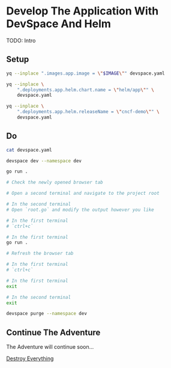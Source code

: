 # Develop The Application With DevSpace And Helm

TODO: Intro

## Setup

```bash
yq --inplace ".images.app.image = \"$IMAGE\"" devspace.yaml

yq --inplace \
    ".deployments.app.helm.chart.name = \"helm/app\"" \
    devspace.yaml

yq --inplace \
    ".deployments.app.helm.releaseName = \"cncf-demo\"" \
    devspace.yaml
```

## Do

```bash
cat devspace.yaml

devspace dev --namespace dev

go run .

# Check the newly opened browser tab

# Open a second terminal and navigate to the project root

# In the second terminal
# Open `root.go` and modify the output however you like

# In the first terminal
# `ctrl+c`

# In the first terminal
go run .

# Refresh the browser tab

# In the first terminal
# `ctrl+c`

# In the first terminal
exit

# In the second terminal
exit

devspace purge --namespace dev
```

## Continue The Adventure

The Adventure will continue soon...

[Destroy Everything](../destroy-all.md)
